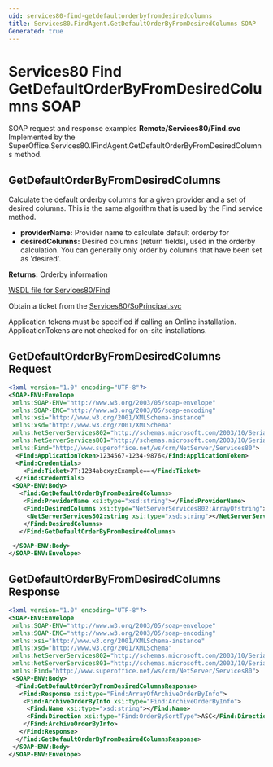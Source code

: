 ```yaml
---
uid: services80-find-getdefaultorderbyfromdesiredcolumns
title: Services80.FindAgent.GetDefaultOrderByFromDesiredColumns SOAP
Generated: true
---
```


# Services80 Find GetDefaultOrderByFromDesiredColumns SOAP

SOAP request and response examples **Remote/Services80/Find.svc**
Implemented by the <see cref="M:SuperOffice.Services80.IFindAgent.GetDefaultOrderByFromDesiredColumns">SuperOffice.Services80.IFindAgent.GetDefaultOrderByFromDesiredColumns</see> method.

## GetDefaultOrderByFromDesiredColumns

Calculate the default orderby columns for a given provider and a set of desired columns. This is the same algorithm that is used by the Find service method.

* **providerName:** Provider name to calculate default orderby for
* **desiredColumns:** Desired columns (return fields), used in the orderby calculation. You can generally only order by columns that have been set as 'desired'.

**Returns:** Orderby information


[WSDL file for Services80/Find](../Services80-Find.md)

Obtain a ticket from the [Services80/SoPrincipal.svc](../SoPrincipal/index.md)

Application tokens must be specified if calling an Online installation. ApplicationTokens are not checked for on-site installations.

## GetDefaultOrderByFromDesiredColumns Request

```xml
<?xml version="1.0" encoding="UTF-8"?>
<SOAP-ENV:Envelope
 xmlns:SOAP-ENV="http://www.w3.org/2003/05/soap-envelope"
 xmlns:SOAP-ENC="http://www.w3.org/2003/05/soap-encoding"
 xmlns:xsi="http://www.w3.org/2001/XMLSchema-instance"
 xmlns:xsd="http://www.w3.org/2001/XMLSchema"
 xmlns:NetServerServices802="http://schemas.microsoft.com/2003/10/Serialization/Arrays"
 xmlns:NetServerServices801="http://schemas.microsoft.com/2003/10/Serialization/"
 xmlns:Find="http://www.superoffice.net/ws/crm/NetServer/Services80">
  <Find:ApplicationToken>1234567-1234-9876</Find:ApplicationToken>
  <Find:Credentials>
    <Find:Ticket>7T:1234abcxyzExample==</Find:Ticket>
  </Find:Credentials>
 <SOAP-ENV:Body>
   <Find:GetDefaultOrderByFromDesiredColumns>
    <Find:ProviderName xsi:type="xsd:string"></Find:ProviderName>
    <Find:DesiredColumns xsi:type="NetServerServices802:ArrayOfstring">
     <NetServerServices802:string xsi:type="xsd:string"></NetServerServices802:string>
    </Find:DesiredColumns>
   </Find:GetDefaultOrderByFromDesiredColumns>

 </SOAP-ENV:Body>
</SOAP-ENV:Envelope>

```


## GetDefaultOrderByFromDesiredColumns Response

```xml
<?xml version="1.0" encoding="UTF-8"?>
<SOAP-ENV:Envelope
 xmlns:SOAP-ENV="http://www.w3.org/2003/05/soap-envelope"
 xmlns:SOAP-ENC="http://www.w3.org/2003/05/soap-encoding"
 xmlns:xsi="http://www.w3.org/2001/XMLSchema-instance"
 xmlns:xsd="http://www.w3.org/2001/XMLSchema"
 xmlns:NetServerServices802="http://schemas.microsoft.com/2003/10/Serialization/Arrays"
 xmlns:NetServerServices801="http://schemas.microsoft.com/2003/10/Serialization/"
 xmlns:Find="http://www.superoffice.net/ws/crm/NetServer/Services80">
 <SOAP-ENV:Body>
  <Find:GetDefaultOrderByFromDesiredColumnsResponse>
   <Find:Response xsi:type="Find:ArrayOfArchiveOrderByInfo">
    <Find:ArchiveOrderByInfo xsi:type="Find:ArchiveOrderByInfo">
     <Find:Name xsi:type="xsd:string"></Find:Name>
     <Find:Direction xsi:type="Find:OrderBySortType">ASC</Find:Direction>
    </Find:ArchiveOrderByInfo>
   </Find:Response>
  </Find:GetDefaultOrderByFromDesiredColumnsResponse>
 </SOAP-ENV:Body>
</SOAP-ENV:Envelope>

```

